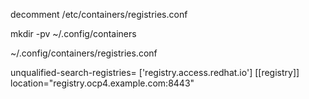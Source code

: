 decomment /etc/containers/registries.conf

mkdir -pv ~/.config/containers

~/.config/containers/registries.conf

unqualified-search-registries= ['registry.access.redhat.io']
[[registry]]
location="registry.ocp4.example.com:8443"


